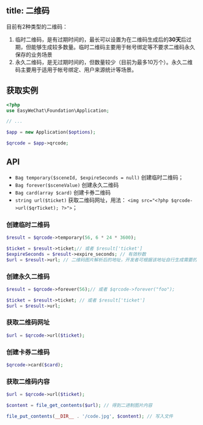 title: 二维码
---

目前有2种类型的二维码：

1. 临时二维码，是有过期时间的，最长可以设置为在二维码生成后的**30天**后过期，但能够生成较多数量。临时二维码主要用于帐号绑定等不要求二维码永久保存的业务场景
2. 永久二维码，是无过期时间的，但数量较少（目前为最多10万个）。永久二维码主要用于适用于帐号绑定、用户来源统计等场景。

## 获取实例

```php
<?php
use EasyWeChat\Foundation\Application;

// ...

$app = new Application($options);

$qrcode = $app->qrcode;
```


## API

+ `Bag temporary($sceneId, $expireSeconds = null)` 创建临时二维码；
+ `Bag forever($sceneValue)` 创建永久二维码
+ `Bag card(array $card)` 创建卡券二维码
+ `string url($ticket)` 获取二维码网址，用法： `<img src="<?php $qrcode->url($qrTicket); ?>">`；

### 创建临时二维码

```php
$result = $qrcode->temporary(56, 6 * 24 * 3600);

$ticket = $result->ticket;// 或者 $result['ticket']
$expireSeconds = $result->expire_seconds; // 有效秒数
$url = $result->url; // 二维码图片解析后的地址，开发者可根据该地址自行生成需要的二维码图片
```

### 创建永久二维码

```php
$result = $qrcode->forever(56);// 或者 $qrcode->forever("foo");

$ticket = $result->ticket; // 或者 $result['ticket']
$url = $result->url;
```

### 获取二维码网址

```php
$url = $qrcode->url($ticket);
```

### 创建卡券二维码

```php
$qrcode->card($card);
```

### 获取二维码内容

```php
$url = $qrcode->url($ticket);

$content = file_get_contents($url); // 得到二进制图片内容

file_put_contents(__DIR__ . '/code.jpg', $content); // 写入文件
```

